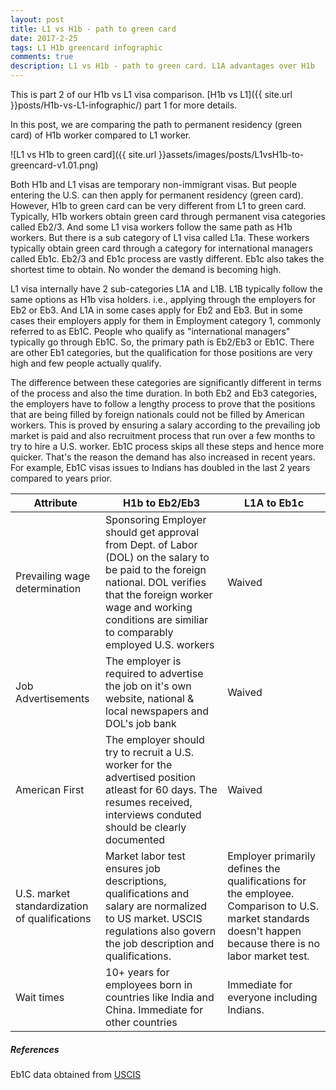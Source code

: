 ```yaml
---
layout: post
title: L1 vs H1b - path to green card
date: 2017-2-25
tags: L1 H1b greencard infographic
comments: true
description: L1 vs H1b - path to green card. L1A advantages over H1b
---
```

This is part 2 of our H1b vs L1 visa comparison. [H1b vs L1]({{ site.url }}posts/H1b-vs-L1-infographic/) part 1 for more details.

In this post, we are comparing the path to permanent residency (green card) of H1b worker compared to L1 worker.

 ![L1 vs H1b to green card]({{ site.url }}assets/images/posts/L1vsH1b-to-greencard-v1.01.png)

Both H1b and L1 visas are temporary non-immigrant visas. But people entering the U.S. can then apply for permanent residency (green card). However, H1b to green card can be very different from L1 to green card. Typically, H1b workers obtain green card through permanent visa categories called Eb2/3. And some L1 visa workers follow the same path as H1b workers. But there is a sub category of L1 visa called L1a. These workers typically obtain green card through a category for international managers called Eb1c. Eb2/3 and Eb1c process are vastly different. Eb1c also takes the shortest time to obtain. No wonder the demand is becoming high.

L1 visa internally have 2 sub-categories L1A and L1B. L1B typically follow the same options as H1b visa holders. i.e., applying through the employers for Eb2 or Eb3. And L1A in some cases apply for Eb2 and Eb3. But in some cases their employers apply for them in Employment category 1, commonly referred to as Eb1C. People who qualify as "international managers" typically go through Eb1C. So, the primary path is Eb2/Eb3 or Eb1C. There are other Eb1 categories, but the qualification for those positions are very high and few people actually qualify.

The difference between these categories are significantly different in terms of the process and also the time duration. In both Eb2 and Eb3 categories, the employers have to follow a lengthy process to prove that the positions that are being filled by foreign nationals could not be filled by American workers. This is proved by ensuring a salary according to the prevailing job market is paid and also recruitment process that run over a few months to try to hire a U.S. worker. Eb1C process skips all these steps and hence more quicker. That's the reason the demand has also increased in recent years. For example, Eb1C visas issues to Indians has doubled in the last 2 years compared to years prior.

 Attribute  | H1b to Eb2/Eb3    | L1A to Eb1c
---------- | ------ | ------
Prevailing wage determination| Sponsoring Employer should get approval from Dept. of Labor (DOL) on the salary to be paid to the foreign national. DOL verifies that the foreign worker wage and working conditions are similiar to comparably employed U.S. workers    |Waived
Job Advertisements| The employer is required to advertise the job on it's own website, national & local newspapers and DOL's job bank | Waived
American First| The employer should try to recruit a U.S. worker for the advertised position atleast for 60 days. The resumes received, interviews conduted should be clearly documented| Waived
U.S. market standardization of qualifications| Market labor test ensures job descriptions, qualifications and salary are normalized to US market. USCIS regulations also govern the job description and qualifications.| Employer primarily defines the qualifications for the employee. Comparison to U.S. market standards doesn't happen because there is no labor market test.
Wait times|10+ years for employees born in countries like India and China. Immediate for other countries|Immediate for everyone including Indians.

##### References
Eb1C data obtained from [USCIS](https://travel.state.gov/content/visas/en/law-and-policy/statistics/annual-reports.html)
